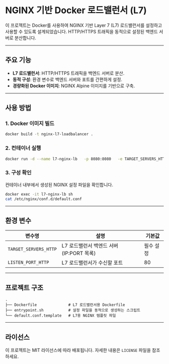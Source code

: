 
# NGINX 기반 Docker 로드밸런서 (L7)

이 프로젝트는 Docker를 사용하여 NGINX 기반 Layer 7 (L7) 로드밸런서를 설정하고 사용할 수 있도록 설계되었습니다. HTTP/HTTPS 트래픽을 동적으로 설정된 백엔드 서버로 분산합니다.

---

## 주요 기능

- **L7 로드밸런서**: HTTP/HTTPS 트래픽을 백엔드 서버로 분산.
- **동적 구성**: 환경 변수로 백엔드 서버와 포트를 간편하게 설정.
- **경량화된 Docker 이미지**: NGINX Alpine 이미지를 기반으로 구축.

---

## 사용 방법

### 1. **Docker 이미지 빌드**
```bash
docker build -t nginx-l7-loadbalancer .
```

### 2. **컨테이너 실행**
```bash
docker run -d --name l7-nginx-lb   -p 8080:8080   -e TARGET_SERVERS_HTTP="192.168.1.101:80,192.168.1.102:80"   -e LISTEN_PORT_HTTP=8080   nginx-l7-loadbalancer
```

### 3. **구성 확인**
컨테이너 내부에서 생성된 NGINX 설정 파일을 확인합니다.
```bash
docker exec -it l7-nginx-lb sh
cat /etc/nginx/conf.d/default.conf
```

---

## 환경 변수

| 변수명                  | 설명                                      | 기본값       |
|-------------------------|-------------------------------------------|--------------|
| `TARGET_SERVERS_HTTP`   | L7 로드밸런서 백엔드 서버 (IP:PORT 목록)   | 필수 설정    |
| `LISTEN_PORT_HTTP`      | L7 로드밸런서가 수신할 포트               | 80           |

---

## 프로젝트 구조

```plaintext
.
├── Dockerfile              # L7 로드밸런서용 Dockerfile
├── entrypoint.sh           # 설정 파일을 동적으로 생성하는 스크립트
└── default.conf.template   # L7용 NGINX 템플릿 파일
```

---

## 라이선스

이 프로젝트는 MIT 라이선스에 따라 배포됩니다. 자세한 내용은 `LICENSE` 파일을 참조하세요.
